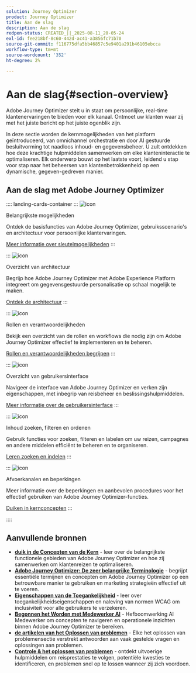 ```yaml
---
solution: Journey Optimizer
product: Journey Optimizer
title: Aan de slag
description: Aan de slag
redpen-status: CREATED_||_2025-08-11_20-05-24
exl-id: fee218bf-8c60-442d-ac41-a3856fc71b70
source-git-commit: f116775dfa5bb46857c5e9401a291b46105ebcca
workflow-type: tm+mt
source-wordcount: '352'
ht-degree: 2%

---
```


# Aan de slag{#section-overview}

Adobe Journey Optimizer stelt u in staat om persoonlijke, real-time klantenervaringen te bieden voor elk kanaal. Ontmoet uw klanten waar zij met het juiste bericht op het juiste ogenblik zijn.

In deze sectie worden de kernmogelijkheden van het platform geïntroduceerd, van omnichannel orchestratie en door AI gestuurde besluitvorming tot naadloos inhoud- en gegevensbeheer. U zult ontdekken hoe deze krachtige hulpmiddelen samenwerken om elke klanteninteractie te optimaliseren. Elk onderwerp bouwt op het laatste voort, leidend u stap voor stap naar het beheersen van klantenbetrokkenheid op een dynamische, gegeven-gedreven manier.

## Aan de slag met Adobe Journey Optimizer

:::: landing-cards-container
:::
![icon]( https://cdn.experienceleague.adobe.com/icons/book.svg)

Belangrijkste mogelijkheden

Ontdek de basisfuncties van Adobe Journey Optimizer, gebruiksscenario&#39;s en architectuur voor persoonlijke klantervaringen.

[Meer informatie over sleutelmogelijkheden](../using/start/get-started.md)
:::

:::
![icon]( https://cdn.experienceleague.adobe.com/icons/code-branch.svg)

Overzicht van architectuur

Begrijp hoe Adobe Journey Optimizer met Adobe Experience Platform integreert om gegevensgestuurde personalisatie op schaal mogelijk te maken.

[Ontdek de architectuur](../using/start/architecture-concepts-redpen.md)
:::

:::
![icon]( https://cdn.experienceleague.adobe.com/icons/list-check.svg)

Rollen en verantwoordelijkheden

Bekijk een overzicht van de rollen en workflows die nodig zijn om Adobe Journey Optimizer effectief te implementeren en te beheren.

[Rollen en verantwoordelijkheden begrijpen](../using/start/quick-start.md)
:::

:::
![icon]( https://cdn.experienceleague.adobe.com/icons/gear.svg)

Overzicht van gebruikersinterface

Navigeer de interface van Adobe Journey Optimizer en verken zijn eigenschappen, met inbegrip van reisbeheer en beslissingshulpmiddelen.

[Meer informatie over de gebruikersinterface](../using/start/user-interface.md)
:::

:::
![icon]( https://cdn.experienceleague.adobe.com/icons/circle-play.svg)

Inhoud zoeken, filteren en ordenen

Gebruik functies voor zoeken, filteren en labelen om uw reizen, campagnes en andere middelen efficiënt te beheren en te organiseren.

[Leren zoeken en indelen](../using/start/search-filter-categorize.md)
:::

:::
![icon]( https://cdn.experienceleague.adobe.com/icons/puzzle-piece.svg)

Afvoerkanalen en beperkingen

Meer informatie over de beperkingen en aanbevolen procedures voor het effectief gebruiken van Adobe Journey Optimizer-functies.

[Duiken in kernconcepten](../using/start/guardrails.md)
:::

::::


## Aanvullende bronnen

- **[duik in de Concepten van de Kern](../using/start/functional-areas-redpen.md)** - leer over de belangrijkste functionele gebieden van Adobe Journey Optimizer en hoe zij samenwerken om klantenreizen te optimaliseren.
- **[Adobe Journey Optimizer: De zeer belangrijke Terminologie](../using/start/terminology-md-redpen.md)** - begrijpt essentiële termijnen en concepten om Adobe Journey Optimizer op een betrouwbare manier te gebruiken en marketing strategieën effectief uit te voeren.
- **[Eigenschappen van de Toegankelijkheid](../using/start/accessibility.md)** - leer over toegankelijkheidseigenschappen en naleving van normen WCAG om inclusiviteit voor alle gebruikers te verzekeren.
- **[Begonnen het Worden met Medewerker AI](../using/start/ai-assistant.md)** - Hefboomwerking AI Medewerker om concepten te navigeren en operationele inzichten binnen Adobe Journey Optimizer te bereiken.
- **[de artikelen van het Oplossen van problemen](../using/start/troubleshooting.md)** - Elke het oplossen van problemensectie verstrekt antwoorden aan vaak gestelde vragen en oplossingen aan problemen.
- **[Controle &amp; het oplossen van problemen](/help/rp_landing_pages/troubleshoot-journey-landing-page.md)** - ontdekt uitvoerige hulpmiddelen om reisprestaties te volgen, potentiële kwesties te identificeren, en problemen snel op te lossen wanneer zij zich voordoen.


